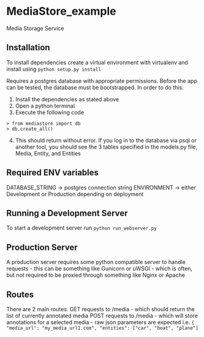 # MediaStore_example
Media Storage Service

## Installation

To install dependencies create a virtual environment with virtualenv and install using ```python setup.py install```

Requires a postgres database with appropriate permissions.  Before the app can be tested, the database must be bootstrapped.  In order to do this:
1.  Install the dependencies as stated above
2.  Open a python terminal 
3.  Execute the following code
```
> from mediastore import db
> db.create_all()
```
4.  This should return without error.  If you log in to the database via psql or another tool, you should see the 3 tables specified in the models.py file, Media, Entity, and Entities


## Required ENV variables
DATABASE_STRING -> postgres connection string
ENVIRONMENT -> either Development or Production depending on deployment


## Running a Development Server
To start a development server run ```python run_webserver.py```


## Production Server
A production server requires some python compatible server to handle requests - this can be something like Gunicorn or uWSGI - which is often, but not required to be proxied through something like Nginx or Apache


## Routes
There are 2 main routes.
GET requests to /media - which should return the list of currently annotated media
POST requests to /media - which will store annotations for a selected media - raw json parameters are expected i.e.
```{ "media_url": "my_media_url1.com", "entities": ["car", "boat", "plane"]```


